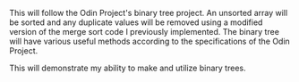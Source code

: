 This will follow the Odin Project's binary tree project. An unsorted array will be sorted and any duplicate values will be removed using a modified version of the merge sort code I previously implemented. The binary tree will have various useful methods according to the specifications of the Odin Project.

This will demonstrate my ability to make and utilize binary trees.
